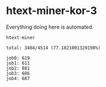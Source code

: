 # htext-miner-kor-3

Everything doing here is automated.

```
htext-miner

total: 3484/4514 (77.1821001329198%)

job0: 619
job1: 611
job2: 881
job3: 686
job4: 687
```